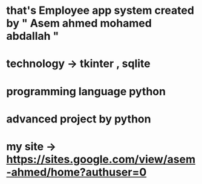 # that's Employee app system created by " Asem ahmed mohamed abdallah " 

# technology -> tkinter , sqlite

# programming language python

# advanced project by python 

# my site -> https://sites.google.com/view/asem-ahmed/home?authuser=0
